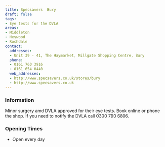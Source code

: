 ```yaml
---
title: Specsavers  Bury
draft: false
tags:
- Eye tests for the DVLA
areas:
- Middleton
- Heywood
- Rochdale
contact:
  addresses:
  - Unit 39 - 41, The Haymarket, Millgate Shopping Centre, Bury
  phone:
  - 0161 763 3916
  - 0161 654 0440
  web_addresses:
  - http://www.specsavers.co.uk/stores/bury
  - http://www.specsavers.co.uk
---
```


### Information
Minor surgery amd DVLA approved for their eye tests. Book online or phone the shop.
If you need to notify the DVLA call  0300 790 6806.

### Opening Times
* Open every day

